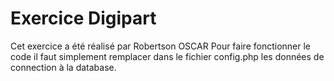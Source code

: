 # Exercice Digipart

Cet exercice a été réalisé par Robertson OSCAR
Pour faire fonctionner le code il faut simplement remplacer dans le fichier config.php les données de connection à la database.
